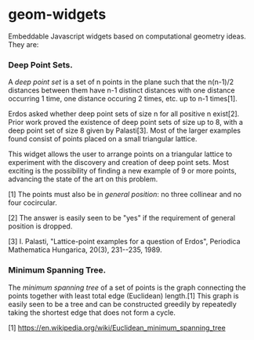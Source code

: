 # geom-widgets
Embeddable Javascript widgets based on computational geometry ideas. They are:


### Deep Point Sets. 
A _deep point set_ is a set of n points in the plane such that 
the n(n-1)/2 distances between them have n-1 distinct distances with 
one distance occurring 1 time, one distance occuring 2 times, etc. up to n-1 times[1].

Erdos asked whether deep point sets of size n for all positive n exist[2].  
Prior work proved the existence of deep point sets of size up to 8, 
with a deep point set of size 8 given by Palasti[3]. Most of the larger
examples found consist of points placed on a small triangular lattice.

This widget allows the user to arrange points on a triangular lattice to experiment
with the discovery and creation of deep point sets. Most exciting is the possibility of 
finding a new example of 9 or more points, advancing the state of the art on this problem. 

[1] The points must also be in _general position_: no three collinear and no four cocircular.

[2] The answer is easily seen to be "yes" if the requirement of general position is dropped.

[3] I. Palasti, "Lattice-point examples for a question of Erdos", 
    Periodica Mathematica Hungarica, 20(3), 231--235, 1989.


### Minimum Spanning Tree. 
The _minimum spanning tree_ of a set of points is the 
graph connecting the points together with least total edge (Euclidean) length.[1]
This graph is easily seen to be a tree and can be constructed greedily by 
repeatedly taking the shortest edge that does not form a cycle. 

[1] https://en.wikipedia.org/wiki/Euclidean_minimum_spanning_tree 

